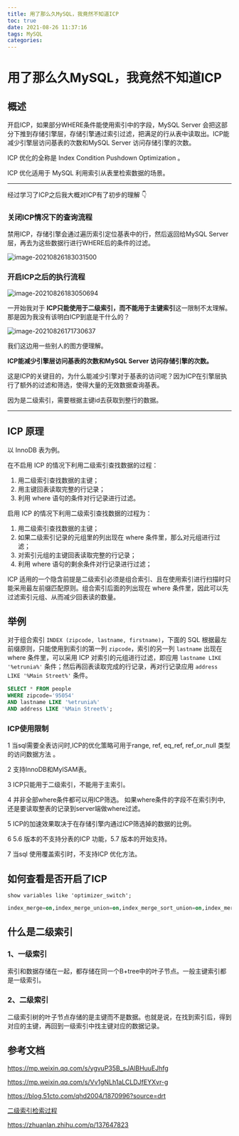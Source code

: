 ```yaml
---
title: 用了那么久MySQL，我竟然不知道ICP
toc: true
date: 2021-08-26 11:37:16
tags: MySQL
categories:
---
```


# 用了那么久MySQL，我竟然不知道ICP

## 概述



开启ICP，如果部分WHERE条件能使用索引中的字段，MySQL Server 会把这部分下推到存储引擎层，存储引擎通过索引过滤，把满足的行从表中读取出。ICP能减少引擎层访问基表的次数和MySQL Server 访问存储引擎的次数。

ICP 优化的全称是 Index Condition Pushdown Optimization 。

ICP 优化适用于 MySQL 利用索引从表里检索数据的场景。

---

经过学习了ICP之后我大概对ICP有了初步的理解 👇

### 关闭ICP情况下的查询流程

禁用ICP，存储引擎会通过遍历索引定位基表中的行，然后返回给MySQL Server层，再去为这些数据行进行WHERE后的条件的过滤。

![image-20210826183031500](https://xcu-oss.oss-cn-beijing.aliyuncs.com/image/gao/image-20210826183031500.png)

 ### 开启ICP之后的执行流程

![image-20210826183050694](https://xcu-oss.oss-cn-beijing.aliyuncs.com/image/gao/image-20210826183050694.png)



一开始我对于 **ICP只能使用于二级索引，而不能用于主键索引**这一限制不太理解。那是因为我没有该明白ICP到底是干什么的？

![image-20210826171730637](https://xcu-oss.oss-cn-beijing.aliyuncs.com/image/gao/image-20210826171730637.png)

我们这边用一些别人的图方便理解。

**ICP能减少引擎层访问基表的次数和MySQL Server 访问存储引擎的次数。**

这是ICP的关键目的，为什么能减少引擎对于基表的访问呢？因为ICP在引擎层执行了额外的过滤和筛选，使得大量的无效数据查询基表。

因为是二级索引，需要根据主键id去获取到整行的数据。

---

## ICP 原理

以 InnoDB 表为例。

在不启用 ICP 的情况下利用二级索引查找数据的过程：
1. 用二级索引查找数据的主键；
2. 用主键回表读取完整的行记录；
3. 利用 where 语句的条件对行记录进行过滤。

启用 ICP 的情况下利用二级索引查找数据的过程为：
1. 用二级索引查找数据的主键；
2. 如果二级索引记录的元组里的列出现在 where 条件里，那么对元组进行过滤；
3. 对索引元组的主键回表读取完整的行记录；
4. 利用 where 语句的剩余条件对行记录进行过滤；

ICP 适用的一个隐含前提是二级索引必须是组合索引、且在使用索引进行扫描时只能采用最左前缀匹配原则。组合索引后面的列出现在 where 条件里，因此可以先过滤索引元组、从而减少回表读的数量。

## 举例

对于组合索引 `INDEX (zipcode, lastname, firstname)`，下面的 SQL 根据最左前缀原则，只能使用到索引的第一列 `zipcode`，索引的另一列 `lastname` 出现在 where 条件里，可以采用 ICP 对索引的元组进行过滤，即应用 `lastname LIKE '%etrunia%'` 条件；然后再回表读取完成的行记录，再对行记录应用 `address LIKE '%Main Street%'` 条件。

```sql
SELECT * FROM people
WHERE zipcode='95054'
AND lastname LIKE '%etrunia%'
AND address LIKE '%Main Street%';
```



### ICP使用限制

1 当sql需要全表访问时,ICP的优化策略可用于range, ref, eq_ref, ref_or_null 类型的访问数据方法 。

2 支持InnoDB和MyISAM表。

3 ICP只能用于二级索引，不能用于主索引。

4 并非全部where条件都可以用ICP筛选。
  如果where条件的字段不在索引列中,还是要读取整表的记录到server端做where过滤。

5 ICP的加速效果取决于在存储引擎内通过ICP筛选掉的数据的比例。

6 5.6 版本的不支持分表的ICP 功能，5.7 版本的开始支持。

7 当sql 使用覆盖索引时，不支持ICP 优化方法。


## 如何查看是否开启了ICP

`show variables like 'optimizer_switch';`

```sql
index_merge=on,index_merge_union=on,index_merge_sort_union=on,index_merge_intersection=on,engine_condition_pushdown=on,index_condition_pushdown=on,mrr=on,mrr_cost_based=on,block_nested_loop=on,batched_key_access=off,materialization=on,semijoin=on,loosescan=on,firstmatch=on,duplicateweedout=on,subquery_materialization_cost_based=on,use_index_extensions=on,condition_fanout_filter=on,derived_merge=on,use_invisible_indexes=off,skip_scan=on,hash_join=on,subquery_to_derived=off,prefer_ordering_index=on,hypergraph_optimizer=off,derived_condition_pushdown=on
```

## 什么是二级索引
### 1、一级索引

索引和数据存储在一起，都存储在同一个B+tree中的叶子节点。一般主键索引都是一级索引。

### 2、二级索引

二级索引树的叶子节点存储的是主键而不是数据。也就是说，在找到索引后，得到对应的主键，再回到一级索引中找主键对应的数据记录。



## 参考文档

https://mp.weixin.qq.com/s/ygvuP35B_sJAlBHuuEJhfg

https://mp.weixin.qq.com/s/Vv1gNLh1aLCLDJfEYXvr-g

https://blog.51cto.com/qhd2004/1870996?source=drt

[二级索引检索过程](https://blog.csdn.net/thesprit/article/details/112989674)

https://zhuanlan.zhihu.com/p/137647823

